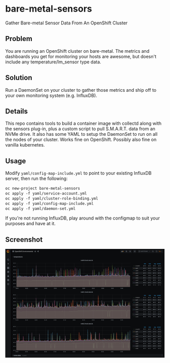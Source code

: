 # bare-metal-sensors
Gather Bare-metal Sensor Data From An OpenShift Cluster

## Problem
You are running an OpenShift cluster on bare-metal. The metrics and dashboards you get for monitoring your hosts are awesome, but doesn't include any temperature/lm_sensor type data.

## Solution
Run a DaemonSet on your cluster to gather those metrics and ship off to your own monitoring system (e.g. InfluxDB).

## Details

This repo contains tools to build a container image with collectd along with the sensors plug-in, plus a custom script to pull S.M.A.R.T. data from an NVMe drive. It also has some YAML to setup the DaemonSet to run on all the nodes of your cluster. Works fine on OpenShift. Possibly also fine on vanilla kubernetes.

## Usage

Modify `yaml/config-map-include.yml` to point to your existing InfluxDB server, then run the following:

~~~
oc new-project bare-metal-sensors
oc apply -f yaml/service-account.yml
oc apply -f yaml/cluster-role-binding.yml
oc apply -f yaml/config-map-include.yml
oc apply -f yaml/daemon-set.yml
~~~

If you're not running InfluxDB, play around with the configmap to suit your purposes and have at it.

## Screenshot

![alt text](https://raw.githubusercontent.com/dcritch/bare-metal-sensors/main/img/openshift_temperatures.png "Grafana Screenshot")
